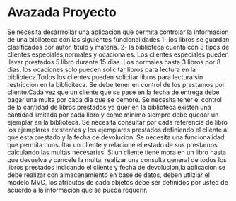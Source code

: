 Avazada Proyecto
=======

Se necesita desarrrollar una aplicacion que permita controlar la informacion de una 
biblioteca con las siguientes funcionalidades
1- los libros se guardan clasificados por autor, titulo y materia.
2- la biblioteca cuenta con 3 tipos de clientes especiales,normales y ocacionales. Los clientes especiales pueden llevar prestados 5 libro durante 15 dias. Los normales hasta 3 libros por 8 dias, los ocaciones solo pueden solicitar libros para lectura en la biblioteca.Todos los clientes pueden solicitar libros para lectura sin restriccion en la biblioiteca. Se debe tener en control de los prestamos por cliente.Cada vez que un cliente que se pase en la fecha de entrega debe pagar una multa por cada dia que se demore. Se necesita tener el control de la cantidad de libros prestados ya quer en la biblioteca existen una cantidad limitada por cada libro y como minimo siempre debe quedar un ejemplar en la biblioteca. Se necesita consultar por cada referencia de libro  los ejemplares existentes y los ejemplares prestados definiendo el cliente al que esta prestado y la fecha de devolucion. Se necesita una funcionalidad que permita consultar un cliente y relacione el estado de sus prestamos calculando las multas necesarias. Si un cliente tiene mora en un libro hasta que devuelva y cancele la multa, realizar una consulta general de todos los libros prestados indicando el cliente y fecha de devolucion,la aplicacion se debe realizar con almacenamiento en base de datos, deben utilziar el modelo MVC, los atributos de cada objetos debe ser definidos por usted de acuerdo a la informacion que se pueda requerir. 
